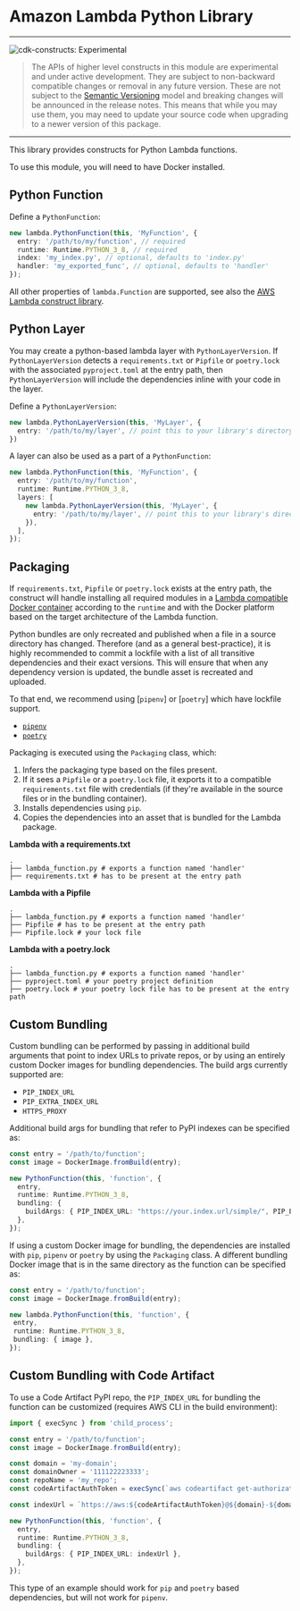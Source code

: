 # Amazon Lambda Python Library

<!--BEGIN STABILITY BANNER-->

---

![cdk-constructs: Experimental](https://img.shields.io/badge/cdk--constructs-experimental-important.svg?style=for-the-badge)

> The APIs of higher level constructs in this module are experimental and under active development.
> They are subject to non-backward compatible changes or removal in any future version. These are
> not subject to the [Semantic Versioning](https://semver.org/) model and breaking changes will be
> announced in the release notes. This means that while you may use them, you may need to update
> your source code when upgrading to a newer version of this package.

---

<!--END STABILITY BANNER-->

This library provides constructs for Python Lambda functions.

To use this module, you will need to have Docker installed.

## Python Function

Define a `PythonFunction`:

```ts
new lambda.PythonFunction(this, 'MyFunction', {
  entry: '/path/to/my/function', // required
  runtime: Runtime.PYTHON_3_8, // required
  index: 'my_index.py', // optional, defaults to 'index.py'
  handler: 'my_exported_func', // optional, defaults to 'handler'
});
```

All other properties of `lambda.Function` are supported, see also the [AWS Lambda construct library](https://github.com/aws/aws-cdk/tree/master/packages/%40aws-cdk/aws-lambda).

## Python Layer

You may create a python-based lambda layer with `PythonLayerVersion`. If `PythonLayerVersion` detects a `requirements.txt`
or `Pipfile` or `poetry.lock` with the associated `pyproject.toml` at the entry path, then `PythonLayerVersion` will include the dependencies inline with your code in the
layer.

Define a `PythonLayerVersion`:

```ts
new lambda.PythonLayerVersion(this, 'MyLayer', {
  entry: '/path/to/my/layer', // point this to your library's directory
})
```

A layer can also be used as a part of a `PythonFunction`:

```ts
new lambda.PythonFunction(this, 'MyFunction', {
  entry: '/path/to/my/function',
  runtime: Runtime.PYTHON_3_8,
  layers: [
    new lambda.PythonLayerVersion(this, 'MyLayer', {
      entry: '/path/to/my/layer', // point this to your library's directory
    }),
  ],
});
```

## Packaging

If `requirements.txt`, `Pipfile` or `poetry.lock` exists at the entry path, the construct will handle installing all required modules in a [Lambda compatible Docker container](https://gallery.ecr.aws/sam/build-python3.7) according to the `runtime` and with the Docker platform based on the target architecture of the Lambda function.

Python bundles are only recreated and published when a file in a source directory has changed.
Therefore (and as a general best-practice), it is highly recommended to commit a lockfile with a
list of all transitive dependencies and their exact versions. This will ensure that when any dependency version is updated, the bundle asset is recreated and uploaded.

To that end, we recommend using [`pipenv`] or [`poetry`] which have lockfile support.

- [`pipenv`](https://pipenv-fork.readthedocs.io/en/latest/basics.html#example-pipfile-lock)
- [`poetry`](https://python-poetry.org/docs/basic-usage/#commit-your-poetrylock-file-to-version-control)

Packaging is executed using the `Packaging` class, which:

1. Infers the packaging type based on the files present.
2. If it sees a `Pipfile` or a `poetry.lock` file, it exports it to a compatible `requirements.txt` file with credentials (if they're available in the source files or in the bundling container).
3. Installs dependencies using `pip`.
4. Copies the dependencies into an asset that is bundled for the Lambda package.

**Lambda with a requirements.txt**

```plaintext
.
├── lambda_function.py # exports a function named 'handler'
├── requirements.txt # has to be present at the entry path
```

**Lambda with a Pipfile**

```plaintext
.
├── lambda_function.py # exports a function named 'handler'
├── Pipfile # has to be present at the entry path
├── Pipfile.lock # your lock file
```

**Lambda with a poetry.lock**

```plaintext
.
├── lambda_function.py # exports a function named 'handler'
├── pyproject.toml # your poetry project definition
├── poetry.lock # your poetry lock file has to be present at the entry path
```

## Custom Bundling

Custom bundling can be performed by passing in additional build arguments that point to index URLs to private repos, or by using an entirely custom Docker images for bundling dependencies. The build args currently supported are:

- `PIP_INDEX_URL`
- `PIP_EXTRA_INDEX_URL`
- `HTTPS_PROXY`

Additional build args for bundling that refer to PyPI indexes can be specified as:

```ts
const entry = '/path/to/function';
const image = DockerImage.fromBuild(entry);

new PythonFunction(this, 'function', {
  entry,
  runtime: Runtime.PYTHON_3_8,
  bundling: {
    buildArgs: { PIP_INDEX_URL: "https://your.index.url/simple/", PIP_EXTRA_INDEX_URL: "https://your.extra-index.url/simple/" },
  },
});
```

If using a custom Docker image for bundling, the dependencies are installed with `pip`, `pipenv` or `poetry` by using the `Packaging` class. A different bundling Docker image that is in the same directory as the function can be specified as:

 ```ts
const entry = '/path/to/function';
const image = DockerImage.fromBuild(entry);

new lambda.PythonFunction(this, 'function', {
  entry,
  runtime: Runtime.PYTHON_3_8,
  bundling: { image },
});
```

## Custom Bundling with Code Artifact

To use a Code Artifact PyPI repo, the `PIP_INDEX_URL` for bundling the function can be customized (requires AWS CLI in the build environment):

```ts
import { execSync } from 'child_process';

const entry = '/path/to/function';
const image = DockerImage.fromBuild(entry);

const domain = 'my-domain';
const domainOwner = '111122223333';
const repoName = 'my_repo';
const codeArtifactAuthToken = execSync(`aws codeartifact get-authorization-token --domain ${domain} --domain-owner ${domainOwner} --query authorizationToken --output text`).toString().trim();

const indexUrl = `https://aws:${codeArtifactAuthToken}@${domain}-${domainOwner}.d.codeartifact.${this.stack.env?.region}.amazonaws.com/pypi/${repoName}/simple/`;

new PythonFunction(this, 'function', {
  entry,
  runtime: Runtime.PYTHON_3_8,
  bundling: {
    buildArgs: { PIP_INDEX_URL: indexUrl },
  },
});
```

This type of an example should work for `pip` and `poetry` based dependencies, but will not work for `pipenv`.
